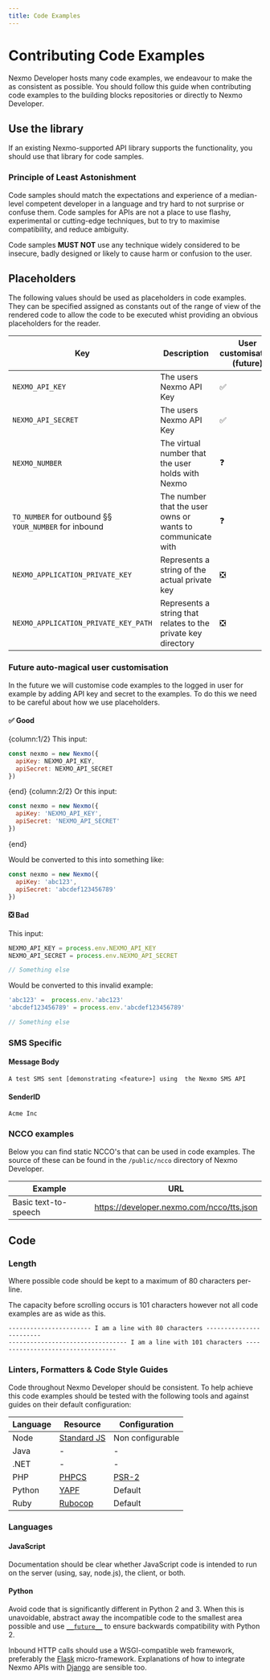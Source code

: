 ```yaml
---
title: Code Examples
---
```


# Contributing Code Examples

Nexmo Developer hosts many code examples, we endeavour to make the as consistent as possible. You should follow this guide when contributing code examples to the building blocks repositories or directly to Nexmo Developer.

## Use the library

If an existing Nexmo-supported API library supports the functionality, you should use that library for code samples.

### Principle of Least Astonishment

Code samples should match the expectations and experience of a median-level competent developer in a language and try hard to not surprise or confuse them. Code samples for APIs are not a place to use flashy, experimental or cutting-edge techniques, but to try to maximise compatibility, and reduce ambiguity.

Code samples **MUST NOT** use any technique widely considered to be insecure, badly designed or likely to cause harm or confusion to the user.

## Placeholders

The following values should be used as placeholders in code examples. They can be specified assigned as constants out of the range of view of the rendered code to allow the code to be executed whist providing an obvious placeholders for the reader.

Key | Description | User customisation (future)
-- | -- | --
`NEXMO_API_KEY` | The users Nexmo API Key | ✅
`NEXMO_API_SECRET` | The users Nexmo API Key | ✅
`NEXMO_NUMBER` | The virtual number that the user holds with Nexmo | ❓
`TO_NUMBER` for outbound §§ `YOUR_NUMBER` for inbound | The number that the user owns or wants to communicate with | ❓
`NEXMO_APPLICATION_PRIVATE_KEY` | Represents a string of the actual private key | ❎
`NEXMO_APPLICATION_PRIVATE_KEY_PATH` | Represents a string that relates to the private key directory | ❎

### Future auto-magical user customisation

In the future we will customise code examples to the logged in user for example by adding API key and secret to the examples. To do this we need to be careful about how we use placeholders.


#### ✅ Good

{column:1/2}
This input:

```javascript
const nexmo = new Nexmo({
  apiKey: NEXMO_API_KEY,
  apiSecret: NEXMO_API_SECRET
})
```
{end}
{column:2/2}
Or this input:

```javascript
const nexmo = new Nexmo({
  apiKey: 'NEXMO_API_KEY',
  apiSecret: 'NEXMO_API_SECRET'
})
```
{end}


Would be converted to this into something like:

```javascript
const nexmo = new Nexmo({
  apiKey: 'abc123',
  apiSecret: 'abcdef123456789'
})
```

#### ❎ Bad

This input:

```javascript
NEXMO_API_KEY = process.env.NEXMO_API_KEY
NEXMO_API_SECRET = process.env.NEXMO_API_SECRET

// Something else
```

Would be converted to this invalid example:

```javascript
'abc123' =  process.env.'abc123'
'abcdef123456789' = process.env.'abcdef123456789'

// Something else
```

### SMS Specific

#### Message Body

```
A test SMS sent [demonstrating <feature>] using  the Nexmo SMS API
```

#### SenderID

```
Acme Inc
```

### NCCO examples

Below you can find static NCCO's that can be used in code examples. The source of these can be found in the `/public/ncco` directory of Nexmo Developer.

Example | URL
-- | --
Basic text-to-speech | <https://developer.nexmo.com/ncco/tts.json>

## Code

### Length

Where possible code should be kept to a maximum of 80 characters per-line.

The capacity before scrolling occurs is 101 characters however not all code examples are as wide as this.

```
----------------------- I am a line with 80 characters ------------------------
--------------------------------- I am a line with 101 characters ----------------------------------
```

### Linters, Formatters & Code Style Guides

Code throughout Nexmo Developer should be consistent. To help achieve this code examples should be tested with the following tools and against guides on their default configuration:

Language | Resource | Configuration
-- | -- | --
Node | [Standard JS](https://standardjs.com/) | Non configurable
Java | - | -
.NET | - | -
PHP | [PHPCS](https://github.com/squizlabs/PHP_CodeSniffer#installation) | [PSR-2](https://github.com/Nexmo/nexmo-php/blob/develop/phpcs.xml)
Python | [YAPF](https://github.com/google/yapf) | Default
Ruby| [Rubocop](https://github.com/bbatsov/rubocop) | Default

### Languages

#### JavaScript

Documentation should be clear whether JavaScript code is intended to run on the server (using, say, node.js), the client, or both.

#### Python

Avoid code that is significantly different in Python 2 and 3. When this is unavoidable, abstract away the incompatible code to the smallest area possible and use [`__future__`](https://docs.python.org/2/library/__future__.html) to ensure backwards compatibility with Python 2.

Inbound HTTP calls should use a WSGI-compatible web framework, preferably the [Flask](http://flask.pocoo.org/) micro-framework. Explanations of how to integrate Nexmo APIs with [Django](https://www.djangoproject.com/) are sensible too.
